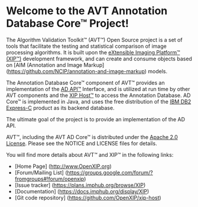 Welcome to the AVT Annotation Database Core&trade; Project!
===========================================================

The Algorithm Validation Toolkit&trade; (AVT&trade;) Open Source project is a set
of tools that facilitate the testing and statistical comparison of image processing
algorithms.  It is built upon the
[eXtensible Imaging Platform&trade; (XIP&trade;)](http://www.OpenXIP.org) development
framework, and can create and consume objects based
on [AIM (Annotation and Image Markup] (https://github.com/NCIP/annotation-and-image-markup)
models.  

The Annotation Database Core&trade; component of AVT&trade; provides an
implementation of the [AD API&trade;](https://github.com/OpenXIP/avt-ad-api)
Interface, and is utilized at run time by other AVT components and the
[XIP Host&trade;](https://github.com/OpenXIP/xip-host) to access the Annotation Database.
AD Core&trade; is implemented in Java, and uses the free distribution of the
[IBM DB2 Express-C](http://www-01.ibm.com/software/data/db2/express-c/download.html)
product as its backend database.

The ultimate goal of the project is to provide an implementation of the AD API.

AVT&trade;, including the AVT AD Core&trade; is distributed under the
[Apache 2.0 License](http://opensource.org/licenses/Apache-2.0).
Please see the NOTICE and LICENSE files for details.

You will find more details about AVT&trade; and XIP&trade; in the following links:

*  [Home Page] (http://www.OpenXIP.org)
*  [Forum/Mailing List] (https://groups.google.com/forum/?fromgroups#!forum/openxip)
*  [Issue tracker] (https://plans.imphub.org/browse/XIP)
*  [Documentation] (https://docs.imphub.org/display/XIP)
*  [Git code repository] (https://github.com/OpenXIP/xip-host)

